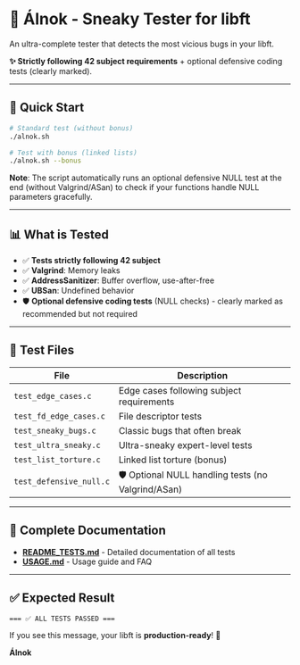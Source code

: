 # 🧪 Álnok - Sneaky Tester for libft

An ultra-complete tester that detects the most vicious bugs in your libft.

**✨ Strictly following 42 subject requirements** + optional defensive coding tests (clearly marked).

---

## 🚀 Quick Start

```bash
# Standard test (without bonus)
./alnok.sh

# Test with bonus (linked lists)
./alnok.sh --bonus
```

**Note**: The script automatically runs an optional defensive NULL test at the end (without Valgrind/ASan) to check if your functions handle NULL parameters gracefully.

---

## 📊 What is Tested

- ✅ **Tests strictly following 42 subject**
- ✅ **Valgrind**: Memory leaks
- ✅ **AddressSanitizer**: Buffer overflow, use-after-free
- ✅ **UBSan**: Undefined behavior
- 🛡️ **Optional defensive coding tests** (NULL checks) - clearly marked as recommended but not required

---

## 📁 Test Files

| File | Description |
|------|-------------|
| `test_edge_cases.c` | Edge cases following subject requirements |
| `test_fd_edge_cases.c` | File descriptor tests |
| `test_sneaky_bugs.c` | Classic bugs that often break |
| `test_ultra_sneaky.c` | Ultra-sneaky expert-level tests |
| `test_list_torture.c` | Linked list torture (bonus) |
| `test_defensive_null.c` | 🛡️ Optional NULL handling tests (no Valgrind/ASan) |

---

## 📖 Complete Documentation

- **[README_TESTS.md](README_TESTS.md)** - Detailed documentation of all tests
- **[USAGE.md](USAGE.md)** - Usage guide and FAQ

---

## ✅ Expected Result

```
=== ✅ ALL TESTS PASSED ===
```

If you see this message, your libft is **production-ready**! 🚀

**Álnok**
